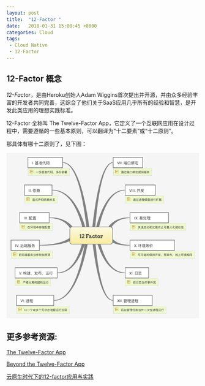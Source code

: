 ```yaml
---
layout: post
title:  "12-Factor "
date:   2018-01-31 15:00:45 +0800
categories: Cloud
tags: 
 - Cloud Native
 - 12-Factor
---
```


## 12-Factor 概念


*12-Factor*，是由Heroku创始人Adam Wiggins首次提出并开源，并由众多经验丰富的开发者共同完善，这综合了他们关于SaaS应用几乎所有的经验和智慧，是开发此类应用的理想实践标准。 

12-Factor 全称叫 The Twelve-Factor App，它定义了一个互联网应用在设计过程中，需要遵循的一些基本原则，可以翻译为“十二要素”或“十二原则”。 

那具体有哪十二原则了，见下图： 

![](/assets/images/12-Factor.png)

## 更多参考资源:

[The Twelve-Factor App](https://12factor.net)

[Beyond the Twelve-Factor App](http://www.oreilly.com/webops-perf/free/beyond-the-twelve-factor-app.csp)

[云原生时代下的12-factor应用与实践](https://talks.bingohuang.com/2017/cloud-native-12factor.articledocs/home)



